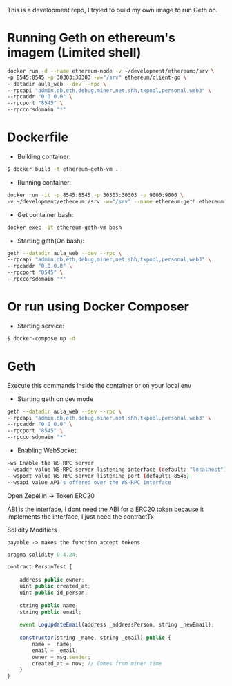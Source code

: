 This is a development repo, I tryied to build my own image to run Geth on.

# Running Geth on ethereum's imagem (Limited shell)
```sh
docker run -d --name ethereum-node -v ~/development/ethereum:/srv \
-p 8545:8545 -p 30303:30303 -w="/srv" ethereum/client-go \
--datadir aula_web --dev --rpc \
--rpcapi "admin,db,eth,debug,miner,net,shh,txpool,personal,web3" \
--rpcaddr "0.0.0.0" \
--rpcport "8545" \
--rpccorsdomain "*" 
```

# Dockerfile  

- Building container:  
```sh
$ docker build -t ethereum-geth-vm .
```

- Running container:  
```sh
docker run -it -p 8545:8545 -p 30303:30303 -p 9000:9000 \
-v ~/development/ethereum:/srv -w="/srv" --name ethereum-geth ethereum-geth-vm bash
```

- Get container bash:  

```sh
docker exec -it ethereum-geth-vm bash
```

- Starting geth(On bash):  

```sh
geth --datadir aula_web --dev --rpc \
--rpcapi "admin,db,eth,debug,miner,net,shh,txpool,personal,web3" \
--rpcaddr "0.0.0.0" \
--rpcport "8545" \
--rpccorsdomain "*" 
```

# Or run using Docker Composer  

- Starting service:  
```sh
$ docker-compose up -d
```

# Geth  

Execute this commands inside the container or on your local env  
- Starting geth on dev mode  

```sh
geth --datadir aula_web --dev --rpc \
--rpcapi "admin,db,eth,debug,miner,net,shh,txpool,personal,web3" \
--rpcaddr "0.0.0.0" \
--rpcport "8545" \
--rpccorsdomain "*" 
```

- Enabling WebSocket:  
```sh
-ws Enable the WS-RPC server
--wsaddr value WS-RPC server listening interface (default: "localhost")
--wsport value WS-RPC server listening port (default: 8546)
--wsapi value API's offered over the WS-RPC interface 
```

Open Zepellin -> Token ERC20

ABI is the interface, I dont need the ABI for a ERC20 token because it implements the interface,
I just need the contractTx


Solidity Modifiers

    payable -> makes the function accept tokens

```js
pragma solidity 0.4.24;

contract PersonTest {
    
    address public owner;
    uint public created_at;
    uint public id_person;
    
    string public name;
    string public email;
    
    event LogUpdateEmail(address _addressPerson, string _newEmail);
    
    constructor(string _name, string _email) public {
        name = _name;
        email = _email;
        owner = msg.sender;
        created_at = now; // Comes from miner time
    }
}
```
